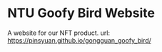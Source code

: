 # NTU Goofy Bird Website

A website for our NFT product.
url: https://pinsyuan.github.io/gongguan_goofy_bird/